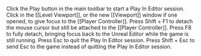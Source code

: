 Click the Play button in the main toolbar to start a Play In Editor session.
Click in the [[Level Viewport]], or the new [[Viewport]] window if one opened, to give focus to the [[Player Controller]].
Press Shift + F1 to detach the mouse cursor but still be attached to the [[Player Controller]].
Press F8 to fully detach, bringing focus back to the Unreal Editor while the game is still running.
Press Esc to quit the Play In Editor session.
Press Shift + Esc to send Esc to the game instead of quitting the Play In Editor session.
